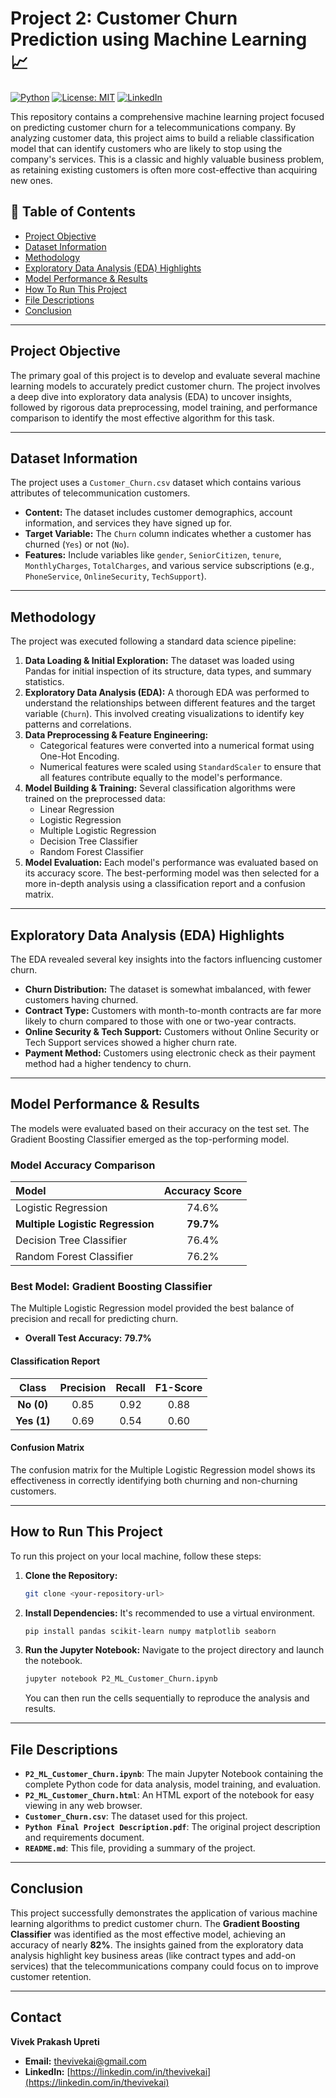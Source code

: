 # Project 2: Customer Churn Prediction using Machine Learning 📈

[![Python](https://img.shields.io/badge/Python-3.9+-blue?style=for-the-badge&logo=python)](https://www.python.org/)
[![License: MIT](https://img.shields.io/badge/License-MIT-yellow.svg?style=for-the-badge)](https://opensource.org/licenses/MIT)
[![LinkedIn](https://img.shields.io/badge/LinkedIn-Connect-blue?style=for-the-badge&logo=linkedin)](https://www.linkedin.com/in/thevivekai/)

This repository contains a comprehensive machine learning project focused on predicting customer churn for a telecommunications company. By analyzing customer data, this project aims to build a reliable classification model that can identify customers who are likely to stop using the company's services. This is a classic and highly valuable business problem, as retaining existing customers is often more cost-effective than acquiring new ones.

## 📜 Table of Contents

* [Project Objective](#project-objective)
* [Dataset Information](#dataset-information)
* [Methodology](#methodology)
* [Exploratory Data Analysis (EDA) Highlights](#exploratory-data-analysis-eda-highlights)
* [Model Performance & Results](#model-performance--results)
* [How To Run This Project](#how-to-run-this-project)
* [File Descriptions](#file-descriptions)
* [Conclusion](#conclusion)

-----

## Project Objective

The primary goal of this project is to develop and evaluate several machine learning models to accurately predict customer churn. The project involves a deep dive into exploratory data analysis (EDA) to uncover insights, followed by rigorous data preprocessing, model training, and performance comparison to identify the most effective algorithm for this task.

-----

## Dataset Information

The project uses a `Customer_Churn.csv` dataset which contains various attributes of telecommunication customers.

  * **Content:** The dataset includes customer demographics, account information, and services they have signed up for.
  * **Target Variable:** The `Churn` column indicates whether a customer has churned (`Yes`) or not (`No`).
  * **Features:** Include variables like `gender`, `SeniorCitizen`, `tenure`, `MonthlyCharges`, `TotalCharges`, and various service subscriptions (e.g., `PhoneService`, `OnlineSecurity`, `TechSupport`).

-----

## Methodology

The project was executed following a standard data science pipeline:

1.  **Data Loading & Initial Exploration:** The dataset was loaded using Pandas for initial inspection of its structure, data types, and summary statistics.
2.  **Exploratory Data Analysis (EDA):** A thorough EDA was performed to understand the relationships between different features and the target variable (`Churn`). This involved creating visualizations to identify key patterns and correlations.
3.  **Data Preprocessing & Feature Engineering:**
      * Categorical features were converted into a numerical format using One-Hot Encoding.
      * Numerical features were scaled using `StandardScaler` to ensure that all features contribute equally to the model's performance.
4.  **Model Building & Training:** Several classification algorithms were trained on the preprocessed data:
      * Linear Regression
      * Logistic Regression
      * Multiple Logistic Regression
      * Decision Tree Classifier
      * Random Forest Classifier
5.  **Model Evaluation:** Each model's performance was evaluated based on its accuracy score. The best-performing model was then selected for a more in-depth analysis using a classification report and a confusion matrix.

-----

## Exploratory Data Analysis (EDA) Highlights

The EDA revealed several key insights into the factors influencing customer churn.

  * **Churn Distribution:** The dataset is somewhat imbalanced, with fewer customers having churned.
  * **Contract Type:** Customers with month-to-month contracts are far more likely to churn compared to those with one or two-year contracts.
  * **Online Security & Tech Support:** Customers without Online Security or Tech Support services showed a higher churn rate.
  * **Payment Method:** Customers using electronic check as their payment method had a higher tendency to churn.

-----

## Model Performance & Results

The models were evaluated based on their accuracy on the test set. The Gradient Boosting Classifier emerged as the top-performing model.

### Model Accuracy Comparison

| Model | Accuracy Score |
| :--- | :---: |
| Logistic Regression | 74.6% |
| **Multiple Logistic Regression** | **79.7%** |
| Decision Tree Classifier | 76.4% |
| Random Forest Classifier | 76.2% |

### Best Model: Gradient Boosting Classifier

The Multiple Logistic Regression model provided the best balance of precision and recall for predicting churn.

  * **Overall Test Accuracy:** **79.7%**

#### Classification Report

| Class | Precision | Recall | F1-Score |
| :---: | :---: | :---: | :---: |
| **No (0)** | 0.85 | 0.92 | 0.88 |
| **Yes (1)**| 0.69 | 0.54 | 0.60 |

#### Confusion Matrix

The confusion matrix for the Multiple Logistic Regression model shows its effectiveness in correctly identifying both churning and non-churning customers.

-----

## How to Run This Project

To run this project on your local machine, follow these steps:

1.  **Clone the Repository:**
    ```bash
    git clone <your-repository-url>
    ```
2.  **Install Dependencies:**
    It's recommended to use a virtual environment.
    ```bash
    pip install pandas scikit-learn numpy matplotlib seaborn
    ```
3.  **Run the Jupyter Notebook:**
    Navigate to the project directory and launch the notebook.
    ```bash
    jupyter notebook P2_ML_Customer_Churn.ipynb
    ```
    You can then run the cells sequentially to reproduce the analysis and results.

-----

## File Descriptions

  * **`P2_ML_Customer_Churn.ipynb`**: The main Jupyter Notebook containing the complete Python code for data analysis, model training, and evaluation.
  * **`P2_ML_Customer_Churn.html`**: An HTML export of the notebook for easy viewing in any web browser.
  * **`Customer_Churn.csv`**: The dataset used for this project.
  * **`Python Final Project Description.pdf`**: The original project description and requirements document.
  * **`README.md`**: This file, providing a summary of the project.

-----

## Conclusion

This project successfully demonstrates the application of various machine learning algorithms to predict customer churn. The **Gradient Boosting Classifier** was identified as the most effective model, achieving an accuracy of nearly **82%**. The insights gained from the exploratory data analysis highlight key business areas (like contract types and add-on services) that the telecommunications company could focus on to improve customer retention.

-----

## Contact

**Vivek Prakash Upreti**

  * **Email:** thevivekai@gmail.com
  * **LinkedIn:** [https://linkedin.com/in/thevivekai](https://linkedin.com/in/thevivekai)
